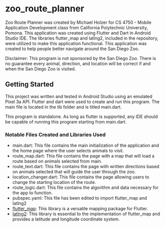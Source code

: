 # zoo_route_planner

Zoo Route Planner was created by Michael Holzer for CS 4750 - Mobile Application Development class
from California Polytechnic University, Pomona. This application was created using Flutter and Dart 
in Android Studio IDE. The libraries flutter_map and latlng2, included in the repository, were 
utilized to make this application functional. This application was created to help people better 
navigate around the San Diego Zoo.

Disclaimer: This program is not sponsored by the San Diego Zoo. There is no guarantee every animal,
direction, and location will be correct if and when the San Diego Zoo is visited. 

## Getting Started

This project was written and tested in Android Studio using an emulated Pixel 3a API. Flutter and 
dart were used to create and run this program. The main file is located in the lib folder and is 
titled main.dart. 

This program is standalone. As long as flutter is supported, any IDE should be capable of running
this program starting from main.dart.

### Notable Files Created and Libraries Used

- main.dart: This file contains the main initialization of the application and the home page where the user selects animals to visit. 
- route_map.dart: This file contains the page with a map that will load a route based on animals selected from main.
- route_text.dart: This file contains the page with written directions based on animals selected that will guide the user through the zoo.
- location_changer.dart: This file contains the page allowing users to change the starting location of the route.
- route_logic.dart: This file contains the algorithm and data necessary for the app to function.
- pubspec.yaml: This file has been edited to import flutter_map and latlng2
- [flutter_map](https://docs.fleaflet.dev/): This library is a versatile mapping package for Flutter.
- [latlng2](https://pub.dev/packages/latlong2/install): This library is essential to the implementation of flutter_map and provides a latitude and longitude coordinate system.
